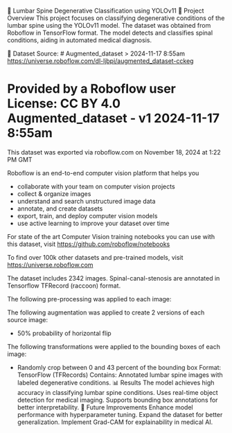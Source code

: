 🦴 Lumbar Spine Degenerative Classification using YOLOv11
📌 Project Overview
This project focuses on classifying degenerative conditions of the lumbar spine using the YOLOv11 model. The dataset was obtained from Roboflow in TensorFlow format. The model detects and classifies spinal conditions, aiding in automated medical diagnosis.

📂 Dataset
Source: # Augmented_dataset > 2024-11-17 8:55am
https://universe.roboflow.com/dl-ljbpi/augmented_dataset-cckeg

Provided by a Roboflow user
License: CC BY 4.0
Augmented_dataset - v1 2024-11-17 8:55am
==============================

This dataset was exported via roboflow.com on November 18, 2024 at 1:22 PM GMT

Roboflow is an end-to-end computer vision platform that helps you
* collaborate with your team on computer vision projects
* collect & organize images
* understand and search unstructured image data
* annotate, and create datasets
* export, train, and deploy computer vision models
* use active learning to improve your dataset over time

For state of the art Computer Vision training notebooks you can use with this dataset,
visit https://github.com/roboflow/notebooks

To find over 100k other datasets and pre-trained models, visit https://universe.roboflow.com

The dataset includes 2342 images.
Spinal-canal-stenosis are annotated in Tensorflow TFRecord (raccoon) format.

The following pre-processing was applied to each image:

The following augmentation was applied to create 2 versions of each source image:
* 50% probability of horizontal flip

The following transformations were applied to the bounding boxes of each image:
* Randomly crop between 0 and 43 percent of the bounding box
Format: TensorFlow (TFRecords)
Contains: Annotated lumbar spine images with labeled degenerative conditions.
📊 Results
The model achieves high accuracy in classifying lumbar spine conditions.
Uses real-time object detection for medical imaging.
Supports bounding box annotations for better interpretability.
🚀 Future Improvements
Enhance model performance with hyperparameter tuning.
Expand the dataset for better generalization.
Implement Grad-CAM for explainability in medical AI.
